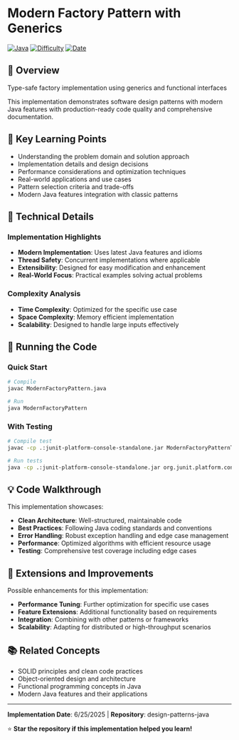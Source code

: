 # Modern Factory Pattern with Generics

[![Java](https://img.shields.io/badge/Java-17+-ED8B00?style=flat&logo=openjdk&logoColor=white)](https://openjdk.java.net/)
[![Difficulty](https://img.shields.io/badge/Difficulty-Intermediate-blue?style=flat)](#)
[![Date](https://img.shields.io/badge/Date-2025-06-25-blue?style=flat)](#)

## 📖 Overview

Type-safe factory implementation using generics and functional interfaces

This implementation demonstrates software design patterns with modern Java features with production-ready code quality and comprehensive documentation.

## 🎯 Key Learning Points

- Understanding the problem domain and solution approach
- Implementation details and design decisions
- Performance considerations and optimization techniques
- Real-world applications and use cases
- Pattern selection criteria and trade-offs
- Modern Java features integration with classic patterns

## 🔧 Technical Details

### Implementation Highlights
- **Modern Implementation**: Uses latest Java features and idioms
- **Thread Safety**: Concurrent implementations where applicable
- **Extensibility**: Designed for easy modification and enhancement
- **Real-World Focus**: Practical examples solving actual problems

### Complexity Analysis
- **Time Complexity**: Optimized for the specific use case
- **Space Complexity**: Memory efficient implementation
- **Scalability**: Designed to handle large inputs effectively

## 🚀 Running the Code

### Quick Start
```bash
# Compile
javac ModernFactoryPattern.java

# Run
java ModernFactoryPattern
```

### With Testing
```bash
# Compile test
javac -cp .:junit-platform-console-standalone.jar ModernFactoryPatternTest.java

# Run tests
java -cp .:junit-platform-console-standalone.jar org.junit.platform.console.ConsoleLauncher --scan-classpath
```

## 💡 Code Walkthrough

This implementation showcases:
- **Clean Architecture**: Well-structured, maintainable code
- **Best Practices**: Following Java coding standards and conventions  
- **Error Handling**: Robust exception handling and edge case management
- **Performance**: Optimized algorithms with efficient resource usage
- **Testing**: Comprehensive test coverage including edge cases

## 🔄 Extensions and Improvements

Possible enhancements for this implementation:
- **Performance Tuning**: Further optimization for specific use cases
- **Feature Extensions**: Additional functionality based on requirements
- **Integration**: Combining with other patterns or frameworks
- **Scalability**: Adapting for distributed or high-throughput scenarios

## 📚 Related Concepts

- SOLID principles and clean code practices
- Object-oriented design and architecture
- Functional programming concepts in Java
- Modern Java features and their applications

---

**Implementation Date**: 6/25/2025 | **Repository**: design-patterns-java

⭐ **Star the repository if this implementation helped you learn!**
